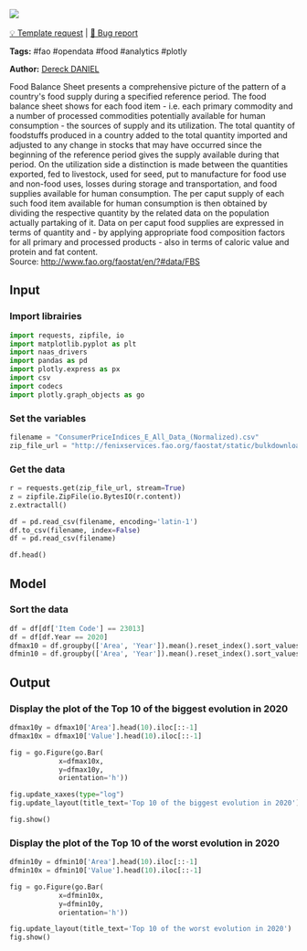<a href="https://app.naas.ai/user-redirect/naas/downloader?url=https://raw.githubusercontent.com/jupyter-naas/awesome-notebooks/master/FAO/FAO_Consumer_price_indice.ipynb" target="_parent"><img src="https://naasai-public.s3.eu-west-3.amazonaws.com/open_in_naas.svg"/></a><br><br><a href="https://github.com/jupyter-naas/awesome-notebooks/issues/new?assignees=&labels=&template=template-request.md&title=Tool+-+Action+of+the+notebook+">💡 Template request</a> | <a href="https://github.com/jupyter-naas/awesome-notebooks/issues/new?assignees=&labels=bug&template=bug_report.md&title=FAO+-+Consumer+price+indice:+Error+short+description">🚨 Bug report</a>

**Tags:** #fao #opendata #food #analytics #plotly

**Author:** [Dereck DANIEL](https://github.com/DANIEL-Dereck)

Food Balance Sheet presents a comprehensive picture of the pattern of a country's food supply during a specified reference period. The food balance sheet shows for each food item - i.e. each primary commodity and a number of processed commodities potentially available for human consumption - the sources of supply and its utilization. The total quantity of foodstuffs produced in a country added to the total quantity imported and adjusted to any change in stocks that may have occurred since the beginning of the reference period gives the supply available during that period. On the utilization side a distinction is made between the quantities exported, fed to livestock, used for seed, put to manufacture for food use and non-food uses, losses during storage and transportation, and food supplies available for human consumption. The per caput supply of each such food item available for human consumption is then obtained by dividing the respective quantity by the related data on the population actually partaking of it. Data on per caput food supplies are expressed in terms of quantity and - by applying appropriate food composition factors for all primary and processed products - also in terms of caloric value and protein and fat content.<br/>
Source: http://www.fao.org/faostat/en/?#data/FBS



## Input

### Import librairies


```python
import requests, zipfile, io
import matplotlib.pyplot as plt
import naas_drivers
import pandas as pd
import plotly.express as px
import csv
import codecs
import plotly.graph_objects as go
```

### Set the variables


```python
filename = "ConsumerPriceIndices_E_All_Data_(Normalized).csv" 
zip_file_url = "http://fenixservices.fao.org/faostat/static/bulkdownloads/ConsumerPriceIndices_E_All_Data_(Normalized).zip"
```

### Get the data


```python
r = requests.get(zip_file_url, stream=True)
z = zipfile.ZipFile(io.BytesIO(r.content))
z.extractall()

df = pd.read_csv(filename, encoding='latin-1')
df.to_csv(filename, index=False)
df = pd.read_csv(filename)

df.head()
```

## Model

### Sort the data


```python
df = df[df['Item Code'] == 23013]
df = df[df.Year == 2020]
dfmax10 = df.groupby(['Area', 'Year']).mean().reset_index().sort_values('Value', ascending=False).reset_index()
dfmin10 = df.groupby(['Area', 'Year']).mean().reset_index().sort_values('Value', ascending=True).reset_index()
```

## Output

### Display the plot of the Top 10 of the biggest evolution in 2020


```python
dfmax10y = dfmax10['Area'].head(10).iloc[::-1]
dfmax10x = dfmax10['Value'].head(10).iloc[::-1]

fig = go.Figure(go.Bar(
            x=dfmax10x,
            y=dfmax10y,
            orientation='h'))

fig.update_xaxes(type="log")
fig.update_layout(title_text='Top 10 of the biggest evolution in 2020')

fig.show()
```

### Display the plot of the Top 10 of the worst evolution in 2020


```python
dfmin10y = dfmin10['Area'].head(10).iloc[::-1]
dfmin10x = dfmin10['Value'].head(10).iloc[::-1]

fig = go.Figure(go.Bar(
            x=dfmin10x,
            y=dfmin10y,
            orientation='h'))

fig.update_layout(title_text='Top 10 of the worst evolution in 2020')
fig.show()
```
